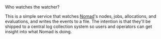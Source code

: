 Who watches the watcher?

This is a simple service that watches [Nomad](https://nomadproject.io)'s nodes, jobs, allocations, and evaluations, and writes the events to a file.  The intention is that they'll be shipped to a central log collection system so users and operators can get insight into what Nomad is doing.

